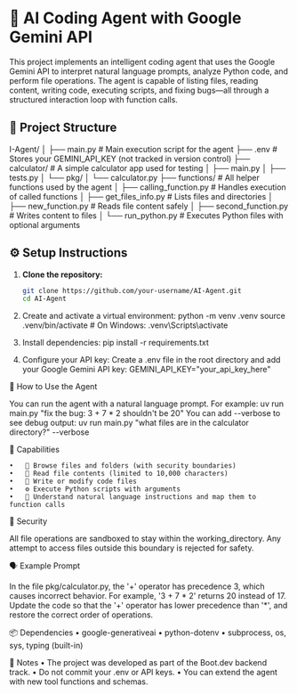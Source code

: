 # 🤖 AI Coding Agent with Google Gemini API

This project implements an intelligent coding agent that uses the Google Gemini API to interpret natural language prompts, analyze Python code, and perform file operations. The agent is capable of listing files, reading content, writing code, executing scripts, and fixing bugs—all through a structured interaction loop with function calls.


## 📁 Project Structure
I-Agent/
│
├── main.py                        # Main execution script for the agent
├── .env                           # Stores your GEMINI_API_KEY (not tracked in version control)
├── calculator/                    # A simple calculator app used for testing
│   ├── main.py
│   ├── tests.py
│   └── pkg/
│       └── calculator.py
├── functions/                     # All helper functions used by the agent
│   ├── calling_function.py        # Handles execution of called functions
│   ├── get_files_info.py          # Lists files and directories
│   ├── new_function.py            # Reads file content safely
│   ├── second_function.py         # Writes content to files
│   └── run_python.py              # Executes Python files with optional arguments


## ⚙️ Setup Instructions

1. **Clone the repository:**
   ```bash
   git clone https://github.com/your-username/AI-Agent.git
   cd AI-Agent

2.	Create and activate a virtual environment:
python -m venv .venv
source .venv/bin/activate  # On Windows: .venv\Scripts\activate

3.	Install dependencies:
pip install -r requirements.txt

4.	Configure your API key:
Create a .env file in the root directory and add your Google Gemini API key:
GEMINI_API_KEY="your_api_key_here"


🚀 How to Use the Agent

You can run the agent with a natural language prompt. For example:
    uv run main.py "fix the bug: 3 + 7 * 2 shouldn't be 20"
You can add --verbose to see debug output:
    uv run main.py "what files are in the calculator directory?" --verbose


🧠 Capabilities

	•	📁 Browse files and folders (with security boundaries)
	•	📝 Read file contents (limited to 10,000 characters)
	•	💾 Write or modify code files
	•	⚙️ Execute Python scripts with arguments
	•	🤖 Understand natural language instructions and map them to function calls


🔐 Security

All file operations are sandboxed to stay within the working_directory. Any attempt to access files outside this boundary is rejected for safety.


🗣️ Example Prompt

In the file pkg/calculator.py, the '+' operator has precedence 3,
which causes incorrect behavior. For example, '3 + 7 * 2' returns 20 instead of 17.
Update the code so that the '+' operator has lower precedence than '*',
and restore the correct order of operations.


📦 Dependencies
	•	google-generativeai
	•	python-dotenv
	•	subprocess, os, sys, typing (built-in)


📌 Notes
	•	The project was developed as part of the Boot.dev backend track.
	•	Do not commit your .env or API keys.
	•	You can extend the agent with new tool functions and schemas.
